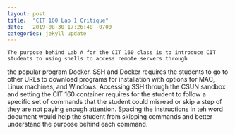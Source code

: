```yaml
---
layout: post
title:  "CIT 160 Lab 1 Critique"
date:   2019-08-30 17:26:40 -0700
categories: jekyll update
---
```

	The purpose behind Lab A for the CIT 160 class is to introduce CIT students to using shells to access remote servers through
the popular program Docker. SSH and Docker requires the students to go to other URLs to download programs for installation with options for
MAC, Linux machines, and Windows. Accessing SSH through the CSUN sandbox and setting the CIT 160 container requires for the student to 
follow a specific set of commands that the student could misread or skip a step of they are not paying enough attention. Spacing the
instructions in teh word document would help the student from skipping commands and better understand the purpose behind each command.





  